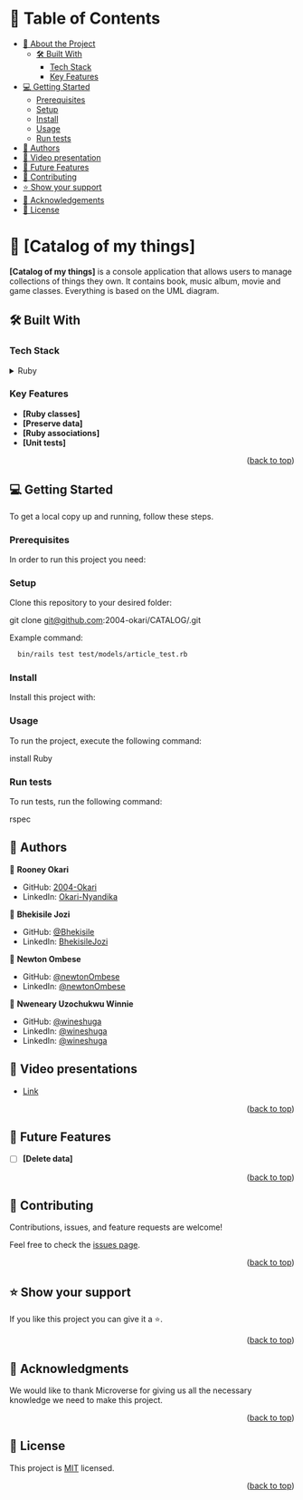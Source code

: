 <!-- TABLE OF CONTENTS -->

# 📗 Table of Contents 

- [📖 About the Project](#about-project)
  - [🛠 Built With](#built-with)
    - [Tech Stack](#tech-stack)
    - [Key Features](#key-features)
- [💻 Getting Started](#getting-started)
  - [Prerequisites](#prerequisites)
  - [Setup](#setup)
  - [Install](#install)
  - [Usage](#usage)
  - [Run tests](#run-tests)
- [👥 Authors](#authors)
- [📸 Video presentation](#video-presentation)
- [🔭 Future Features](#future-features)
- [🤝 Contributing](#contributing)
- [⭐️ Show your support](#support)
- [🙏 Acknowledgements](#acknowledgements)
- [📝 License](#license)

<!-- PROJECT DESCRIPTION -->

# 📖 [Catalog of my things] <a name="about-project"></a>

**[Catalog of my things]** is a console application that allows users to manage collections of things they own. It contains book, music album, movie and game classes. Everything is based on the UML diagram.

## 🛠 Built With <a name="built-with"></a>

### Tech Stack <a name="tech-stack"></a>

<details>
  <summary>Ruby</summary>
  <ul>
    <li>Ruby</li>
  </ul>
</details>

<!-- Features -->

### Key Features <a name="key-features"></a>

- **[Ruby classes]**
- **[Preserve data]**
- **[Ruby associations]**
- **[Unit tests]**

<p align="right">(<a href="#readme-top">back to top</a>)</p>

<!-- GETTING STARTED -->

## 💻 Getting Started <a name="getting-started"></a>

To get a local copy up and running, follow these steps.

### Prerequisites

In order to run this project you need:

### Setup

Clone this repository to your desired folder:


  git clone git@github.com:2004-okari/CATALOG/.git


Example command:

```sh
  bin/rails test test/models/article_test.rb

```

### Install

Install this project with:

### Usage

To run the project, execute the following command:

install Ruby

### Run tests

To run tests, run the following command:

rspec

<!-- AUTHORS -->

## 👥 Authors <a name="authors"></a>

👤 **Rooney Okari**

- GitHub: [2004-Okari](https://github.com/2004-okari)
- LinkedIn: [Okari-Nyandika](https://www.linkedin.com/in/rooney-okari-86a5ba250/)

👤 **Bhekisile Jozi**

- GitHub: [@Bhekisile](https://github.com/Bhekisile)
- LinkedIn: [BhekisileJozi](https://www.linkedin.com/in/bhekisile-j-b9823369/)

👤 **Newton Ombese**

- GitHub: [@newtonOmbese](https://github.com/mohammadnewton)
- LinkedIn: [@newtonOmbese](https://www.linkedin.com/in/mohammad-newton-ombese/)

👤 **Nweneary Uzochukwu Winnie**

- GitHub: [@wineshuga](https://github.com/wineshuga)
- LinkedIn: [@wineshuga](https://linkedin.com/in/wineshuga)
- LinkedIn: [@wineshuga](https://twitter.com/wineshuga) 

<!-- VIDEO PRESENTATION -->

## 🔭 Video presentations <a name="video-presentation"></a>

- [Link](https://drive.google.com/file/d/1aPMvTrDzDPvfbHZe3dYYs4XoJdMdcTka/view?usp=sharing)

<p align="right">(<a href="#readme-top">back to top</a>)</p>

<!-- FUTURE FEATURES -->

## 🔭 Future Features <a name="future-features"></a>

- [ ] **[Delete data]**

<p align="right">(<a href="#readme-top">back to top</a>)</p>

<!-- CONTRIBUTING -->

## 🤝 Contributing <a name="contributing"></a>

Contributions, issues, and feature requests are welcome!

Feel free to check the [issues page](../../issues/).

<p align="right">(<a href="#readme-top">back to top</a>)</p>

<!-- SUPPORT -->

## ⭐️ Show your support <a name="support"></a>

If you like this project you can give it a ⭐️.

<p align="right">(<a href="#readme-top">back to top</a>)</p>

<!-- ACKNOWLEDGEMENTS -->

## 🙏 Acknowledgments <a name="acknowledgements"></a>

We would like to thank Microverse for giving us all the necessary knowledge we need to make this project.

<p align="right">(<a href="#readme-top">back to top</a>)</p>

<!-- LICENSE -->

## 📝 License <a name="license"></a>

This project is [MIT](./MIT.md) licensed.

<p align="right">(<a href="#readme-top">back to top</a>)</p>
